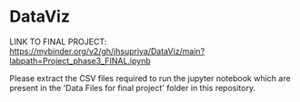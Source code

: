 # DataViz
LINK TO FINAL PROJECT:
https://mybinder.org/v2/gh/jhsupriya/DataViz/main?labpath=Project_phase3_FINAL.ipynb

Please extract the CSV files required to run the jupyter notebook which are present in the 'Data Files for final project' folder in this repository.
